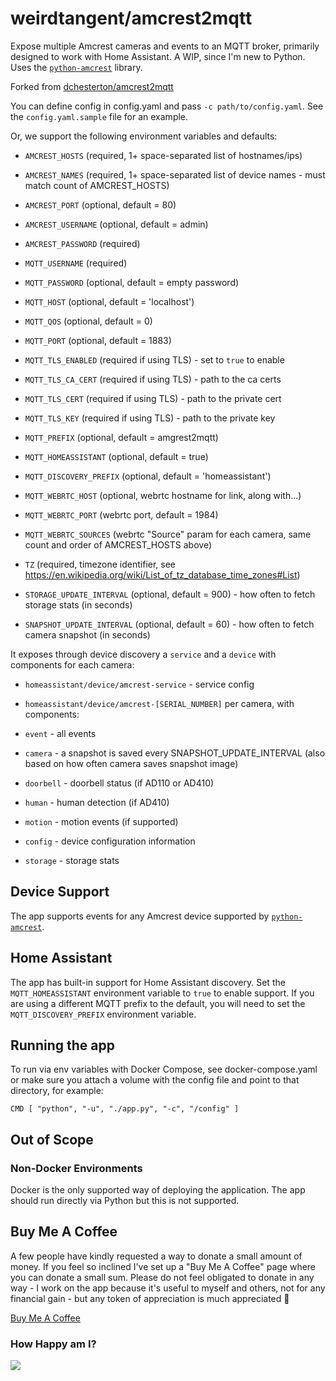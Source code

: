 # weirdtangent/amcrest2mqtt

Expose multiple Amcrest cameras and events to an MQTT broker, primarily
designed to work with Home Assistant. A WIP, since I'm new to Python.
Uses the [`python-amcrest`](https://github.com/tchellomello/python-amcrest) library.

Forked from [dchesterton/amcrest2mqtt](https://github.com/dchesterton/amcrest2mqtt)

You can define config in config.yaml and pass `-c path/to/config.yaml`. See the
`config.yaml.sample` file for an example.

Or, we support the following environment variables and defaults:

-   `AMCREST_HOSTS` (required, 1+ space-separated list of hostnames/ips)
-   `AMCREST_NAMES` (required, 1+ space-separated list of device names - must match count of AMCREST_HOSTS)
-   `AMCREST_PORT` (optional, default = 80)
-   `AMCREST_USERNAME` (optional, default = admin)
-   `AMCREST_PASSWORD` (required)

-   `MQTT_USERNAME` (required)
-   `MQTT_PASSWORD` (optional, default = empty password)
-   `MQTT_HOST` (optional, default = 'localhost')
-   `MQTT_QOS` (optional, default = 0)
-   `MQTT_PORT` (optional, default = 1883)
-   `MQTT_TLS_ENABLED` (required if using TLS) - set to `true` to enable
-   `MQTT_TLS_CA_CERT` (required if using TLS) - path to the ca certs
-   `MQTT_TLS_CERT` (required if using TLS) - path to the private cert
-   `MQTT_TLS_KEY` (required if using TLS) - path to the private key
-   `MQTT_PREFIX` (optional, default = amgrest2mqtt)
-   `MQTT_HOMEASSISTANT` (optional, default = true)
-   `MQTT_DISCOVERY_PREFIX` (optional, default = 'homeassistant')
-   `MQTT_WEBRTC_HOST` (optional, webrtc hostname for link, along with...)
-   `MQTT_WEBRTC_PORT` (webrtc port, default = 1984)
-   `MQTT_WEBRTC_SOURCES` (webrtc "Source" param for each camera, same count and order of AMCREST_HOSTS above)

-   `TZ` (required, timezone identifier, see https://en.wikipedia.org/wiki/List_of_tz_database_time_zones#List)
-   `STORAGE_UPDATE_INTERVAL` (optional, default = 900) - how often to fetch storage stats (in seconds)
-   `SNAPSHOT_UPDATE_INTERVAL` (optional, default = 60) - how often to fetch camera snapshot (in seconds)

It exposes through device discovery a `service` and a `device` with components for each camera:

-   `homeassistant/device/amcrest-service` - service config

-   `homeassistant/device/amcrest-[SERIAL_NUMBER]` per camera, with components:
-    `event`    - all events
-    `camera`   - a snapshot is saved every SNAPSHOT_UPDATE_INTERVAL (also based on how often camera saves snapshot image)
-    `doorbell` - doorbell status (if AD110 or AD410)
-    `human`    - human detection (if AD410)
-    `motion`   - motion events (if supported)
-    `config`   - device configuration information
-    `storage`  - storage stats

## Device Support

The app supports events for any Amcrest device supported by [`python-amcrest`](https://github.com/tchellomello/python-amcrest).

## Home Assistant

The app has built-in support for Home Assistant discovery. Set the `MQTT_HOMEASSISTANT` environment variable to `true` to enable support.
If you are using a different MQTT prefix to the default, you will need to set the `MQTT_DISCOVERY_PREFIX` environment variable.

## Running the app

To run via env variables with Docker Compose, see docker-compose.yaml
or make sure you attach a volume with the config file and point to that directory, for example:
```
CMD [ "python", "-u", "./app.py", "-c", "/config" ]
```

## Out of Scope

### Non-Docker Environments

Docker is the only supported way of deploying the application. The app should run directly via Python but this is not supported.

## Buy Me A Coffee

A few people have kindly requested a way to donate a small amount of money. If you feel so inclined I've set up a "Buy Me A Coffee"
page where you can donate a small sum. Please do not feel obligated to donate in any way - I work on the app because it's
useful to myself and others, not for any financial gain - but any token of appreciation is much appreciated 🙂

<a href="https://buymeacoffee.com/weirdtangent">Buy Me A Coffee</a>

### How Happy am I?

<img src="https://github.com/weirdtangent/amcrest2mqtt/actions/workflows/deploy.yaml/badge.svg" />

